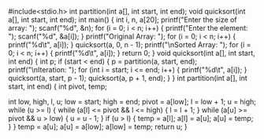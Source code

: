 #include<stdio.h>
int partition(int a[], int start, int end);
void quicksort(int a[], int start, int end);
int main() {
int i, n, a[20];
printf("Enter the size of array: ");
scanf("%d", &n);
for (i = 0; i < n; i++) {
printf("Enter the element: ");
scanf("%d", &a[i]);
}
printf("Original Array: ");
for (i = 0; i < n; i++) {
printf("%d\t", a[i]);
}
quicksort(a, 0, n - 1);
printf("\nSorted Array: ");
for (i = 0; i < n; i++) {
printf("%d\t", a[i]);
}
return 0;
}
void quicksort(int a[], int start, int end) {
int p;
if (start < end) {
p = partition(a, start, end);
printf("\nIteration: ");
for (int i = start; i <= end; i++) {
printf("%d\t", a[i]);
}
quicksort(a, start, p - 1);
quicksort(a, p + 1, end);
}
}
int partition(int a[], int start, int end) {
int pivot, temp;

int low, high, l, u;
low = start;
high = end;
pivot = a[low];
l = low + 1;
u = high;
while (u >= l) {
while (a[l] <= pivot && l <= high) {
l = l + 1;
}
while (a[u] >= pivot && u > low) {
u = u - 1;
}
if (u > l) {
temp = a[l];
a[l] = a[u];
a[u] = temp;
}
}
temp = a[u];
a[u] = a[low];
a[low] = temp;
return u;
}
